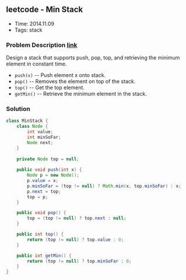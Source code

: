 ## leetcode - Min Stack
- Time: 2014.11.09
- Tags: stack

### Problem Description [link][1]
Design a stack that supports push, pop, top, and retrieving the minimum element in constant time.

- `push(x)` -- Push element x onto stack.
- `pop()` -- Removes the element on top of the stack.
- `top()` -- Get the top element.
- `getMin()` -- Retrieve the minimum element in the stack.

### Solution
```java
class MinStack {
    class Node {
        int value;
        int minSoFar;
        Node next;
    }
    
    private Node top = null;
    
    public void push(int x) {
        Node p = new Node();
        p.value = x;
        p.minSoFar = (top != null) ? Math.min(x, top.minSoFar) : x;
        p.next = top;
        top = p;
    }

    public void pop() {
        top = (top != null) ? top.next : null;
    }

    public int top() {
        return (top != null) ? top.value : 0;
    }

    public int getMin() {
        return (top != null) ? top.minSoFar : 0;
    }
}
```

[1]: https://oj.leetcode.com/problems/min-stack/ "min-stack"

